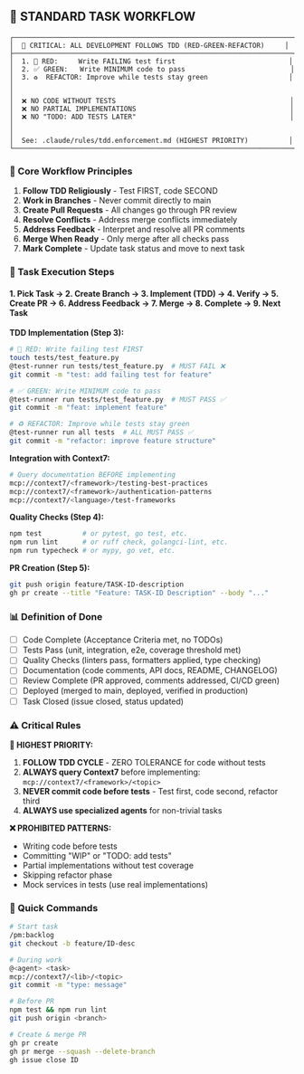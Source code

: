 ## 🔄 STANDARD TASK WORKFLOW

```
┌─────────────────────────────────────────────────────────────────────┐
│  🚨 CRITICAL: ALL DEVELOPMENT FOLLOWS TDD (RED-GREEN-REFACTOR)     │
├─────────────────────────────────────────────────────────────────────┤
│  1. 🔴 RED:     Write FAILING test first                            │
│  2. ✅ GREEN:   Write MINIMUM code to pass                          │
│  3. ♻️  REFACTOR: Improve while tests stay green                    │
│                                                                     │
│  ❌ NO CODE WITHOUT TESTS                                           │
│  ❌ NO PARTIAL IMPLEMENTATIONS                                      │
│  ❌ NO "TODO: ADD TESTS LATER"                                      │
│                                                                     │
│  See: .claude/rules/tdd.enforcement.md (HIGHEST PRIORITY)          │
└─────────────────────────────────────────────────────────────────────┘
```

### 🎯 Core Workflow Principles

1. **Follow TDD Religiously** - Test FIRST, code SECOND
2. **Work in Branches** - Never commit directly to main
3. **Create Pull Requests** - All changes go through PR review
4. **Resolve Conflicts** - Address merge conflicts immediately
5. **Address Feedback** - Interpret and resolve all PR comments
6. **Merge When Ready** - Only merge after all checks pass
7. **Mark Complete** - Update task status and move to next task

### 🚀 Task Execution Steps

#### 1. Pick Task → 2. Create Branch → 3. Implement (TDD) → 4. Verify → 5. Create PR → 6. Address Feedback → 7. Merge → 8. Complete → 9. Next Task

**TDD Implementation (Step 3):**
```bash
# 🔴 RED: Write failing test FIRST
touch tests/test_feature.py
@test-runner run tests/test_feature.py  # MUST FAIL ❌
git commit -m "test: add failing test for feature"

# ✅ GREEN: Write MINIMUM code to pass
@test-runner run tests/test_feature.py  # MUST PASS ✅
git commit -m "feat: implement feature"

# ♻️ REFACTOR: Improve while tests stay green
@test-runner run all tests  # ALL MUST PASS ✅
git commit -m "refactor: improve feature structure"
```

**Integration with Context7:**
```bash
# Query documentation BEFORE implementing
mcp://context7/<framework>/testing-best-practices
mcp://context7/<framework>/authentication-patterns
mcp://context7/<language>/test-frameworks
```

**Quality Checks (Step 4):**
```bash
npm test          # or pytest, go test, etc.
npm run lint      # or ruff check, golangci-lint, etc.
npm run typecheck # or mypy, go vet, etc.
```

**PR Creation (Step 5):**
```bash
git push origin feature/TASK-ID-description
gh pr create --title "Feature: TASK-ID Description" --body "..."
```

### 📊 Definition of Done

- [ ] Code Complete (Acceptance Criteria met, no TODOs)
- [ ] Tests Pass (unit, integration, e2e, coverage threshold met)
- [ ] Quality Checks (linters pass, formatters applied, type checking)
- [ ] Documentation (code comments, API docs, README, CHANGELOG)
- [ ] Review Complete (PR approved, comments addressed, CI/CD green)
- [ ] Deployed (merged to main, deployed, verified in production)
- [ ] Task Closed (issue closed, status updated)

### ⚠️ Critical Rules

**🚨 HIGHEST PRIORITY:**
1. **FOLLOW TDD CYCLE** - ZERO TOLERANCE for code without tests
2. **ALWAYS query Context7** before implementing: `mcp://context7/<framework>/<topic>`
3. **NEVER commit code before tests** - Test first, code second, refactor third
4. **ALWAYS use specialized agents** for non-trivial tasks

**❌ PROHIBITED PATTERNS:**
- Writing code before tests
- Committing "WIP" or "TODO: add tests"
- Partial implementations without test coverage
- Skipping refactor phase
- Mock services in tests (use real implementations)

### 🎯 Quick Commands

```bash
# Start task
/pm:backlog
git checkout -b feature/ID-desc

# During work
@<agent> <task>
mcp://context7/<lib>/<topic>
git commit -m "type: message"

# Before PR
npm test && npm run lint
git push origin <branch>

# Create & merge PR
gh pr create
gh pr merge --squash --delete-branch
gh issue close ID
```
